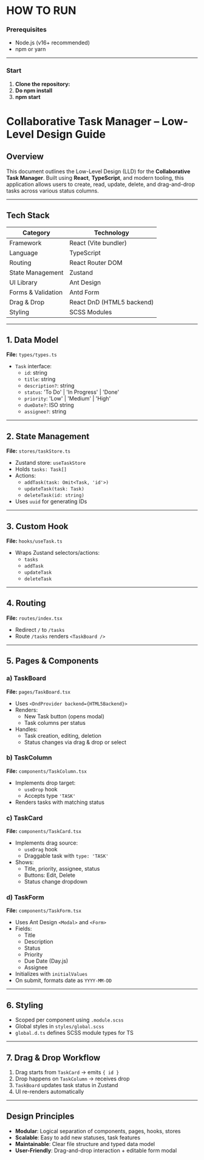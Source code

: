 # HOW TO RUN

### Prerequisites

- Node.js (v16+ recommended)
- npm or yarn

---

### Start

1. **Clone the repository:**
2. **Do npm install**
3. **npm start**



# Collaborative Task Manager – Low-Level Design Guide

## Overview

This document outlines the Low-Level Design (LLD) for the **Collaborative Task Manager**. Built using **React**, **TypeScript**, and modern tooling, this application allows users to create, read, update, delete, and drag-and-drop tasks across various status columns.

---

## Tech Stack

| Category            | Technology                    |
|---------------------|-------------------------------|
| Framework           | React (Vite bundler)          |
| Language            | TypeScript                    |
| Routing             | React Router DOM              |
| State Management    | Zustand                       |
| UI Library          | Ant Design                    |
| Forms & Validation  | Antd Form                     |
| Drag & Drop         | React DnD (HTML5 backend)     |
| Styling             | SCSS Modules                  |

---

## 1. Data Model

**File:** `types/types.ts`

- `Task` interface:
  - `id`: string
  - `title`: string
  - `description?`: string
  - `status`: 'To Do' | 'In Progress' | 'Done'
  - `priority`: 'Low' | 'Medium' | 'High'
  - `dueDate?`: ISO string
  - `assignee?`: string

---

## 2. State Management

**File:** `stores/taskStore.ts`

- Zustand store: `useTaskStore`
- Holds `tasks: Task[]`
- Actions:
  - `addTask(task: Omit<Task, 'id'>)`
  - `updateTask(task: Task)`
  - `deleteTask(id: string)`
- Uses `uuid` for generating IDs

---

## 3. Custom Hook

**File:** `hooks/useTask.ts`

- Wraps Zustand selectors/actions:
  - `tasks`
  - `addTask`
  - `updateTask`
  - `deleteTask`

---

## 4. Routing

**File:** `routes/index.tsx`

- Redirect `/` to `/tasks`
- Route `/tasks` renders `<TaskBoard />`

---

## 5. Pages & Components

### a) TaskBoard

**File:** `pages/TaskBoard.tsx`

- Uses `<DndProvider backend={HTML5Backend}>`
- Renders:
  - New Task button (opens modal)
  - Task columns per status
- Handles:
  - Task creation, editing, deletion
  - Status changes via drag & drop or select

### b) TaskColumn

**File:** `components/TaskColumn.tsx`

- Implements drop target:
  - `useDrop` hook
  - Accepts type `'TASK'`
- Renders tasks with matching status

### c) TaskCard

**File:** `components/TaskCard.tsx`

- Implements drag source:
  - `useDrag` hook
  - Draggable task with `type: 'TASK'`
- Shows:
  - Title, priority, assignee, status
  - Buttons: Edit, Delete
  - Status change dropdown

### d) TaskForm

**File:** `components/TaskForm.tsx`

- Uses Ant Design `<Modal>` and `<Form>`
- Fields:
  - Title
  - Description
  - Status
  - Priority
  - Due Date (Day.js)
  - Assignee
- Initializes with `initialValues`
- On submit, formats date as `YYYY-MM-DD`

---

## 6. Styling

- Scoped per component using `.module.scss`
- Global styles in `styles/global.scss`
- `global.d.ts` defines SCSS module types for TS

---

## 7. Drag & Drop Workflow

1. Drag starts from `TaskCard` → emits `{ id }`
2. Drop happens on `TaskColumn` → receives drop
3. `TaskBoard` updates task status in Zustand
4. UI re-renders automatically

---

## Design Principles

- **Modular**: Logical separation of components, pages, hooks, stores
- **Scalable**: Easy to add new statuses, task features
- **Maintainable**: Clear file structure and typed data model
- **User-Friendly**: Drag-and-drop interaction + editable form modal
